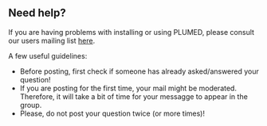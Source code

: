 Need help?
-----------------------------

If you are having problems with installing or using PLUMED, please consult our users mailing list [here](https://groups.google.com/forum/#!forum/plumed-users).

A few useful guidelines:

* Before posting, first check if someone has already asked/answered your question!
* If you are posting for the first time, your mail might be moderated. Therefore, it will take a bit of time for your messagge to appear in the group.
* Please, do not post your question twice (or more times)!

<iframe id="forum_embed"
  src="javascript:void(0)"
  scrolling="no"
  frameborder="0"
  width="600"
  height="400">
</iframe>
<script type="text/javascript">
  document.getElementById('forum_embed').src =
     'https://groups.google.com/forum/embed/?place=forum/plumed-users'
     + '&showsearch=true&showpopout=true&showtabs=false'
     + '&parenturl=' + encodeURIComponent(window.location.href);
</script>
